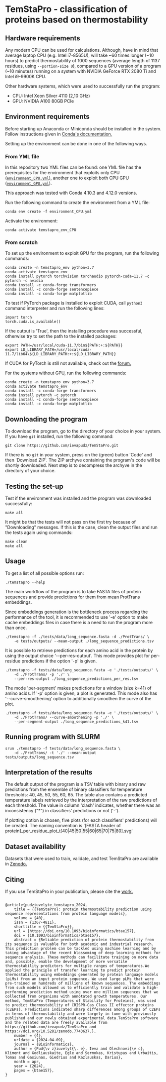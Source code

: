 # TemStaPro - classification of proteins based on thermostability

## Hardware requirements

Any modern CPU can be used for calculations. Although, have 
in mind that average laptop CPU (e.g. Intel i7-8565U), 
will take ~60 times longer (~10 hours) to predict thermostability of 1000 sequences (average length of 
1137 residues, using `--portion-size 0`), 
compared to a GPU 
version of a program (~10 minutes)
running on a system with NVIDIA GeForce RTX 2080 Ti 
and Intel i9-9900K CPU.

Other hardware systems, which were used to successfully run the program:

- CPU: Intel Xeon Silver 4110 (2,10 GHz)
- GPU: NVIDIA A100 80GB PCIe

## Environment requirements

Before starting up Anaconda or Miniconda should be installed
in the system. Follow instructions given in 
[Conda's documentation.](https://docs.conda.io/projects/conda/en/latest/user-guide/install/linux.html)

Setting up the environment can be done in one of the following ways.

### From YML file

In this repository two YML files can be found: one YML file
has the prerequisites for the environment that exploits only 
CPU ([`environment_CPU.yml`](./environment_CPU.yml)), another one to exploit both CPU 
GPU ([`environment_GPU.yml`](./environment_GPU.yml)).

This approach was tested with Conda 4.10.3 and 4.12.0 versions.

Run the following command to create the environment from a 
YML file:
```
conda env create -f environment_CPU.yml
```

Activate the environment:
```
conda activate temstapro_env_CPU
```

### From scratch

To set up the environment to exploit GPU for the program, run the following commands:
```
conda create -n temstapro_env python=3.7
conda activate temstapro_env
conda install pytorch torchvision torchaudio pytorch-cuda=11.7 -c pytorch -c nvidia
conda install -c conda-forge transformers
conda install -c conda-forge sentencepiece
conda install -c conda-forge matplotlib
```

To test if PyTorch package is installed to exploit CUDA,
call `python3` command interpreter and run the 
following lines:
```
import torch
torch.cuda.is_available()
```

If the output is 'True', then the installing procedure was successful,
otherwise try to set the path to the installed packages:
```
export PATH=/usr/local/cuda-11.7/bin${PATH:+:${PATH}}
export LD_LIBRARY_PATH=/usr/local/cuda-11.7/lib64\${LD_LIBRARY_PATH:+:${LD_LIBRARY_PATH}}
```

If CUDA for PyTorch is still not available, check out the [forum.](https://github.com/pytorch/pytorch/issues/30664)

For the systems without GPU, run the following commands:
```
conda create -n temstapro_env python=3.7
conda activate temstapro_env
conda install -c conda-forge transformers
conda install pytorch -c pytorch
conda install -c conda-forge sentencepiece
conda install -c conda-forge matplotlib
```

## Downloading the program

To download the program, go to the directory of your choice in your system.
If you have `git` installed, run the following command:

```
git clone https://github.com/ievapudz/TemStaPro.git
```

If there is no `git` in your system, press on the (green) button 'Code'
and then 'Download ZIP'. The ZIP archyve containing the program's code will be
shortly downloaded. Next step is to decompress the archyve in the directory of 
your choice.

## Testing the set-up

Test if the environment was installed and the program was downloaded 
successfully:
```
make all
```

It might be that the tests will not pass on the first
try because of "Downloading" messages. If this is 
the case, clean the output files
and run the tests again using commands:

```
make clean
make all
```

## Usage

To get a list of all possible options run:
```
./temstapro --help
```

The main workflow of the program is to take FASTA files of protein
sequences and provide predictions for them from mean ProtTrans embeddings. 

Since embeddings generation is the bottleneck process regarding 
the performance of the tool, it is recommended to use '-e' option 
to make cache embeddings files in case there is a need to run the 
program more than once.

```
./temstapro -f ./tests/data/long_sequence.fasta -d ./ProtTrans/ \
    -e tests/outputs/ --mean-output ./long_sequence_predictions.tsv
```

It is possible to retrieve predictions for each amino acid in the protein 
by using the output choice '--per-res-output'. This mode provides plot for per-residue
predictions if the option '-p' is given.

```
./temstapro -f tests/data/long_sequence.fasta -e './tests/outputs/' \
    -d ./ProtTrans/ -p './' \
    --per-res-output ./long_sequence_predictions_per_res.tsv
```

The mode 'per-segment' makes predictions for a window (size k=41) of 
amino acids. If '-p' option is given, a plot is generated. This mode also has 
'--curve-smoothening' option to additionally smoothen the curve of the plot.

```
./temstapro -f tests/data/long_sequence.fasta -e './tests/outputs/' \
    -d ./ProtTrans/ --curve-smoothening -p './' \
    --per-segment-output ./long_sequence_predictions_k41.tsv
```

## Running program with SLURM

```
srun ./temstapro -f tests/data/long_sequence.fasta \
    -d ./ProtTrans/ -t './' --mean-output tests/outputs/long_sequence.tsv
```

## Interpretation of the results

The default output of the program is a TSV table with binary and raw predictions
from the ensemble of binary classifiers for temperature thresholds: 
40, 45, 50, 55, 60, 65. The table also contains a predicted temperature labels
retrieved by the interpretation of the raw predictions of each threshold. 
The value in column 'clash' indicates, whether there was an inconsistency ("\*") in 
classifiers' predictions or not ('-').

If plotting option is chosen, five plots (for each classifiers' predictions) 
will be created. The naming convention is 
'[FASTA header of protein]\_per\_residue\_plot\_t[40|45|50|55|60|65|70|75|80].svg'

## Dataset availability

Datasets that were used to train, validate, and test TemStaPro are available in 
[Zenodo.](https://doi.org/10.5281/zenodo.7743637)

## Citing

If you use TemStaPro in your publication, please cite the [work.](https://doi.org/10.1093/bioinformatics/btae157)

```

@article{pudziuvelyte_temstapro_2024,
	title = {{TemStaPro}: protein thermostability prediction using sequence representations from protein language models},
	volume = {40},
	issn = {1367-4811},
	shorttitle = {{TemStaPro}},
	url = {https://doi.org/10.1093/bioinformatics/btae157},
	doi = {10.1093/bioinformatics/btae157},
	abstract = {Reliable prediction of protein thermostability from its sequence is valuable for both academic and industrial research. This prediction problem can be tackled using machine learning and by taking advantage of the recent blossoming of deep learning methods for sequence analysis. These methods can facilitate training on more data and, possibly, enable the development of more versatile thermostability predictors for multiple ranges of temperatures.We applied the principle of transfer learning to predict protein thermostability using embeddings generated by protein language models (pLMs) from an input protein sequence. We used large pLMs that were pre-trained on hundreds of millions of known sequences. The embeddings from such models allowed us to efficiently train and validate a high-performing prediction method using over one million sequences that we collected from organisms with annotated growth temperatures. Our method, TemStaPro (Temperatures of Stability for Proteins), was used to predict thermostability of CRISPR-Cas Class II effector proteins (C2EPs). Predictions indicated sharp differences among groups of C2EPs in terms of thermostability and were largely in tune with previously published and our newly obtained experimental data.TemStaPro software and the related data are freely available from https://github.com/ievapudz/TemStaPro and https://doi.org/10.5281/zenodo.7743637.},
	number = {4},
	urldate = {2024-04-09},
	journal = {Bioinformatics},
	author = {Pud{\v z}iuvelyt{\. e}, Ieva and Olechnovi{\v c}, Kliment and Godliauskaite, Egle and Sermokas, Kristupas and Urbaitis, Tomas and Gasiunas, Giedrius and Kazlauskas, Darius},
	month = apr,
	year = {2024},
	pages = {btae157},
}

```

